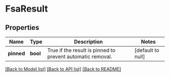 # FsaResult

## Properties
Name | Type | Description | Notes
------------ | ------------- | ------------- | -------------
**pinned** | **bool** | True if the result is pinned to prevent automatic removal. | [default to null]

[[Back to Model list]](../README.md#documentation-for-models) [[Back to API list]](../README.md#documentation-for-api-endpoints) [[Back to README]](../README.md)


